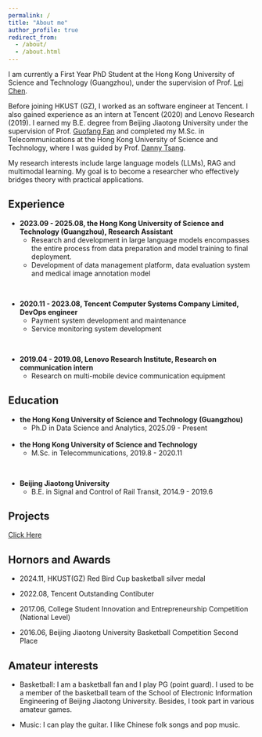 ```yaml
---
permalink: /
title: "About me"
author_profile: true
redirect_from: 
  - /about/
  - /about.html
---
```


I am currently a First Year PhD Student at the Hong Kong University of Science and Technology (Guangzhou), under the supervision of Prof. [Lei Chen](https://cse.hkust.edu.hk/~leichen/).

Before joining HKUST (GZ), I worked as an software engineer at Tencent. I also gained experience as an intern at Tencent (2020) and Lenovo Research (2019). I earned my B.E. degree from Beijing Jiaotong University under the supervision of Prof. [Guofang Fan](https://faculty.bjtu.edu.cn/eaie/9079.html) and completed my M.Sc. in Telecommunications at the Hong Kong University of Science and Technology, where I was guided by Prof. [Danny Tsang](https://eetsang.home.ece.ust.hk/).

My research interests include large language models (LLMs), RAG and multimodal learning. My goal is to become a researcher who effectively bridges theory with practical applications.

## Experience

- **2023.09 - 2025.08, the Hong Kong University of Science and Technology (Guangzhou), Research Assistant**
    - Research and development in large language models encompasses the entire process from data preparation and model training to final deployment.
    - Development of data management platform, data evaluation system and medical image annotation model
<br>

- **2020.11 - 2023.08, Tencent Computer Systems Company Limited, DevOps engineer**
    - Payment system development and maintenance
    - Service monitoring system development
<br>

- **2019.04 - 2019.08, Lenovo Research Institute, Research on communication intern** 
    - Research on multi-mobile device communication equipment

## Education
- **the Hong Kong University of Science and Technology (Guangzhou)**
    - Ph.D in  Data Science and Analytics, 2025.09 - Present
  <br>
- **the Hong Kong University of Science and Technology**
    - M.Sc. in Telecommunications, 2019.8 - 2020.11
<br>

- **Beijing Jiaotong University**
    - B.E. in Signal and Control of Rail Transit, 2014.9 - 2019.6

## Projects

[Click Here](/projects/)

## Hornors and Awards
- 2024.11, HKUST(GZ) Red Bird Cup basketball silver medal

- 2022.08, Tencent Outstanding Contibuter
- 2017.06, College Student Innovation and Entrepreneurship Competition (National Level)
- 2016.06, Beijing Jiaotong University Basketball Competition Second Place

## Amateur interests

- Basketball: I am a basketball fan and I play PG (point guard). I used to be a member of the basketball team of the School of Electronic Information Engineering of Beijing Jiaotong University. Besides, I took part in various amateur games.

- Music: I can play the guitar. I like Chinese folk songs and pop music.